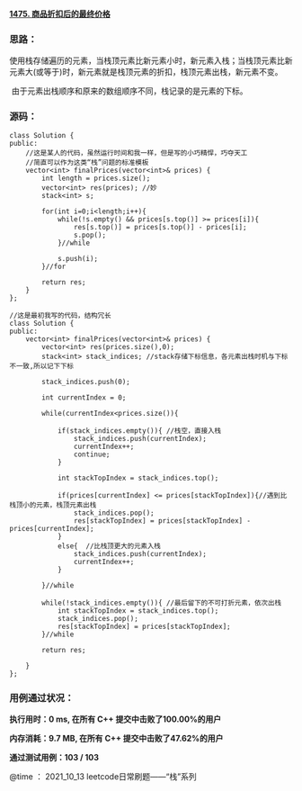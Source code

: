 #### [1475. 商品折扣后的最终价格](https://leetcode-cn.com/problems/final-prices-with-a-special-discount-in-a-shop/)



### **思路：**

​	使用栈存储遍历的元素，当栈顶元素比新元素小时，新元素入栈；当栈顶元素比新元素大(或等于)时，新元素就是栈顶元素的折扣，栈顶元素出栈，新元素不变。

​	由于元素出栈顺序和原来的数组顺序不同，栈记录的是元素的下标。

### **源码：**

```
class Solution {
public:
    //这是某人的代码，虽然运行时间和我一样，但是写的小巧精悍，巧夺天工
    //简直可以作为这类“栈”问题的标准模板
    vector<int> finalPrices(vector<int>& prices) {
        int length = prices.size(); 
        vector<int> res(prices); //妙
        stack<int> s;

        for(int i=0;i<length;i++){
            while(!s.empty() && prices[s.top()] >= prices[i]){
                res[s.top()] = prices[s.top()] - prices[i];
                s.pop();
            }//while

            s.push(i);
        }//for

        return res;
    }
};
```



```
//这是最初我写的代码，结构冗长
class Solution {
public:
    vector<int> finalPrices(vector<int>& prices) {
        vector<int> res(prices.size(),0);
        stack<int> stack_indices; //stack存储下标信息，各元素出栈时机与下标不一致,所以记下下标

        stack_indices.push(0);

        int currentIndex = 0;

        while(currentIndex<prices.size()){

            if(stack_indices.empty()){ //栈空，直接入栈
                stack_indices.push(currentIndex);
                currentIndex++;
                continue;
            }

            int stackTopIndex = stack_indices.top();
            
            if(prices[currentIndex] <= prices[stackTopIndex]){//遇到比栈顶小的元素，栈顶元素出栈
                stack_indices.pop();
                res[stackTopIndex] = prices[stackTopIndex] - prices[currentIndex];
            }
            else{  //比栈顶更大的元素入栈
                stack_indices.push(currentIndex);
                currentIndex++;
            }
        
        }//while

        while(!stack_indices.empty()){ //最后留下的不可打折元素，依次出栈
            int stackTopIndex = stack_indices.top();
            stack_indices.pop();
            res[stackTopIndex] = prices[stackTopIndex];
        }//while

        return res;

    }
};
```



### 用例通过状况：



**执行用时：0 ms, 在所有 C++ 提交中击败了100.00%的用户**

**内存消耗：9.7 MB, 在所有 C++ 提交中击败了47.62%的用户**

**通过测试用例：103 / 103**



@time ： 2021_10_13  leetcode日常刷题——“栈”系列 

